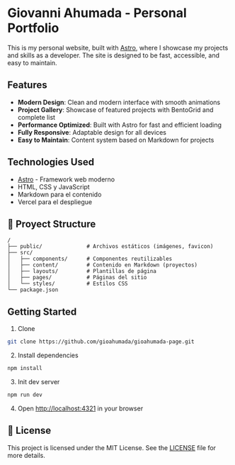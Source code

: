 # Giovanni Ahumada - Personal Portfolio

This is my personal website, built with [Astro](https://astro.build), where I showcase my projects and skills as a developer. The site is designed to be fast, accessible, and easy to maintain.

## Features

- **Modern Design**: Clean and modern interface with smooth animations
- **Project Gallery**: Showcase of featured projects with BentoGrid and complete list
- **Performance Optimized**: Built with Astro for fast and efficient loading
- **Fully Responsive**: Adaptable design for all devices
- **Easy to Maintain**: Content system based on Markdown for projects

## Technologies Used

- [Astro](https://astro.build) - Framework web moderno
- HTML, CSS y JavaScript
- Markdown para el contenido
- Vercel para el despliegue

## 📁 Proyect Structure

```text
/
├── public/              # Archivos estáticos (imágenes, favicon)
├── src/
│   ├── components/      # Componentes reutilizables
│   ├── content/         # Contenido en Markdown (proyectos)
│   ├── layouts/         # Plantillas de página
│   ├── pages/           # Páginas del sitio
│   └── styles/          # Estilos CSS
└── package.json
```

##  Getting Started

1. Clone
```bash
git clone https://github.com/gioahumada/gioahumada-page.git
```

2. Install dependencies
```bash
npm install
```

3. Init dev server
```bash
npm run dev
```

4. Open [http://localhost:4321](http://localhost:4321) in your browser

## 📝 License

This project is licensed under the MIT License. See the [LICENSE](LICENSE) file for more details.
